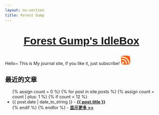 ```yaml
---
layout: no-section
title: Forest Gump
---
```

<!--<link rel="stylesheet" href="http://fonts.googleapis.com/css?family=Gloria+Hallelujah|Cabin+Sketch:700"/>-->
<link rel="stylesheet" href="http://fonts.googleapis.com/css?family=Arvo|Amethysta"/>
<section id="about">
  <!--<h1 style='font-family: "Cabin Sketch","Georgia","Arial"; font-size: 3em; text-align: center;'><span style="color: peru;">welcome to Forest</span> Gump's site</h1>-->

  <h1 style='color: #D5302C;font-family: "Arvo",Helvetica,Arial,sans-serif; font-size: 2.5em; line-height: 1.4em; margin: 1em 0 0.7em 0em; text-align: center;'><a href="/">Forest Gump's IdleBox</a></h1>
  Hello~ This is My journal site, if you like it, just subscribe! <a href="feed.html"><img src="/images/rss.png" alt="feed"></a>
</section>
<section id="posts">
  <h1>最近的文章</h1>
  <ul class="posts">
{% assign count = 0 %}
{% for post in site.posts %}
  {% assign count = count | plus: 1 %}
  {% if count < 12 %} 
  <li><span class="date">{{ post.date | date_to_string }}</span> -
  <a href="{{ post.url }}"{% if post.subtitle %} title="{{ post.subtitle | escape }}"{% endif %}><strong>{{ post.title }}</strong></a></li>
  {% endif %}
{% endfor %}
  - <a href="archive.html"><strong>显示更多 >> </strong></a></li>
  </ul>
</section>
